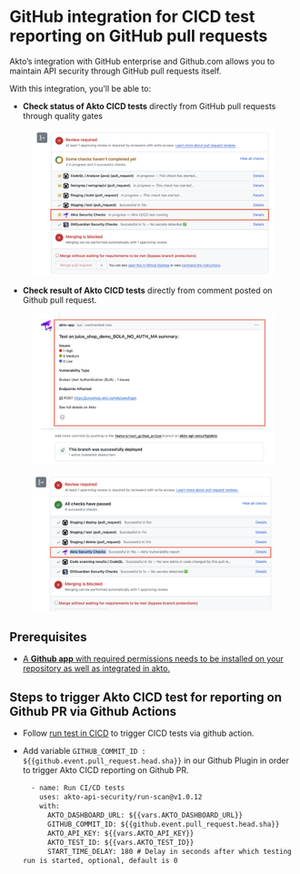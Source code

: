 # GitHub integration for CICD test reporting on GitHub pull requests

Akto’s integration with GitHub enterprise and Github.com allows you to maintain API security through GitHub pull requests itself.

With this integration, you'll be able to:

* **Check status of Akto CICD tests** directly from GitHub pull requests through quality gates

<figure><img src="../../.gitbook/assets/pending_github_status.png" alt=""><figcaption></figcaption></figure>

* **Check result of Akto CICD tests** directly from comment posted on Github pull request.

<figure><img src="../../.gitbook/assets/github_comment_test_result.png" alt=""><figcaption></figcaption></figure>

<figure><img src="../../.gitbook/assets/github_check_successful.png" alt=""><figcaption></figcaption></figure>

## Prerequisites

*  [A **Github app** with required permissions needs to be installed on your repository as well as integrated in akto.](github_app_integration.md)


## Steps to trigger Akto CICD test for reporting on Github PR via Github Actions

* Follow [run test in CICD](../run-tests-in-cicd.md) to trigger CICD tests via github action.

*   Add variable `GITHUB_COMMIT_ID : ${{github.event.pull_request.head.sha}}` in our Github Plugin in order to trigger Akto CICD reporting on Github PR.

    ```
      - name: Run CI/CD tests
        uses: akto-api-security/run-scan@v1.0.12
        with:
          AKTO_DASHBOARD_URL: ${{vars.AKTO_DASHBOARD_URL}}
          GITHUB_COMMIT_ID: ${{github.event.pull_request.head.sha}}
          AKTO_API_KEY: ${{vars.AKTO_API_KEY}}
          AKTO_TEST_ID: ${{vars.AKTO_TEST_ID}}
          START_TIME_DELAY: 180 # Delay in seconds after which testing run is started, optional, default is 0 
    ```


